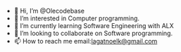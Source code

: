 - 👋 Hi, I’m @Olecodebase
- 👀 I’m interested in Computer programming.
- 🌱 I’m currently learning Software Engineering with ALX
- 💞️ I’m looking to collaborate on Software programming.
- 📫 How to reach me email:lagatnoelk@gmail.com
<!---
Olecodebase/Olecodebase is a ✨ special ✨ repository because its `README.md` (this file) appears on your GitHub profile.
You can click the Preview link to take a look at your changes.
--->
